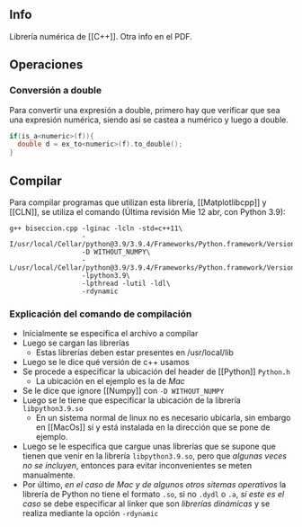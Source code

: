 ## Info
Librería numérica de [[C++]].
Otra info en el PDF.

## Operaciones
### Conversión a double
Para convertir una expresión a double, primero hay que verificar que sea una expresión numérica, siendo así se castea a numérico y luego a double.
```c++
if(is_a<numeric>(f)){
  double d = ex_to<numeric>(f).to_double();
}
```

## Compilar 
Para compilar programas que utilizan esta librería, [[Matplotlibcpp]] y [[CLN]], se utiliza el comando (Última revisión Mie 12 abr, con Python 3.9):
```
g++ biseccion.cpp -lginac -lcln -std=c++11\
                  -I/usr/local/Cellar/python@3.9/3.9.4/Frameworks/Python.framework/Versions/3.9/include/python3.9\
                  -D WITHOUT_NUMPY\
                  -L/usr/local/Cellar/python@3.9/3.9.4/Frameworks/Python.framework/Versions/3.9/lib\
                  -lpython3.9\
                  -lpthread -lutil -ldl\
                  -rdynamic
```

### Explicación del comando de compilación
- Inicialmente se especifica el archivo a compilar
- Luego se cargan las librerías
	- Estas librerías deben estar presentes en /usr/local/lib
- Luego se le dice qué versión de c++ usamos
- Se procede a especificar la ubicación del header de [[Python]] `Python.h`
	- La ubicación en el ejemplo es la de *Mac*
- Se le dice que ignore [[Numpy]] con `-D WITHOUT_NUMPY`
- Luego se le tiene que especificar la ubicación de la librería `libpython3.9.so`
	- En un sistema normal de linux no es necesario ubicarla, sin embargo en [[MacOs]] sí y está instalada en la dirección que se pone de ejemplo.
- Luego se le especifica que cargue unas librerías que se supone que tienen que venir en la librería `libpython3.9.so`, pero que *algunas veces no se incluyen*, entonces para evitar inconvenientes se meten manualmente.
- Por último, *en el caso de Mac y de algunos otros sitemas operativos* la librería de Python no tiene el formato `.so`, si no `.dydl` o `.a`, *si este es el caso* se debe especificar al linker que son *librerías dinámicas* y se realiza mediante la opción `-rdynamic`